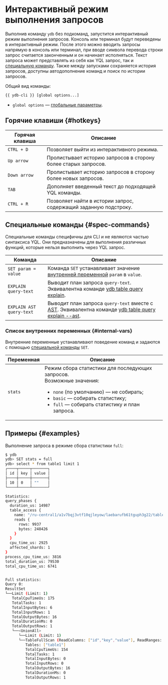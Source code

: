 # Интерактивный режим выполнения запросов

Выполнив команду `ydb` без подкоманд, запустится интерактивный режим выполнения запросов. Консоль или терминал будут переведены в интерактивный режим. После этого можно вводить запросы напрямую в консоль или терминал, при вводе символа перевода строки запрос считается законченным и он начинает исполняться. Текст запроса может представлять из себя как YQL запрос, так и [специальную команду](#spec-commands). Также между запусками сохраняется история запросов, доступны автодополнение команд и поиск по истории запросов.

Общий вид команды:

```bash
{{ ydb-cli }} [global options...]
```

* `global options` — [глобальные параметры](commands/global-options.md).

## Горячие клавиши {#hotkeys}

| Горячая клавиша | Описание |
| ---|--- |
| `CTRL + D` | Позволяет выйти из интерактивного режима. |
| `Up arrow` | Пролистывает историю запросов в сторону более старых запросов. |
| `Down arrow` | Пролистывает историю запросов в сторону более новых запросов. |
| `TAB` | Дополняет введенный текст до подходящей YQL команды. |
| `CTRL + R` | Позволяет найти в истории запрос, содержащий заданную подстроку. |

## Специальные команды {#spec-commands}

Специальные команды специфичны для CLI и не являются частью синтаксиса YQL. Они предназначены для выполнения различных функций, которые нельзя выполнить через YQL запрос.

| Команда | Описание |
| ---|--- |
| `SET param = value` | Команда `SET` устанавливает значение [внутренней переменной](#internal-vars) `param` в `value`. |
| `EXPLAIN query-text` | Выводит план запроса `query-text`. Эквивалентна команде [ydb table query explain](commands/explain-plan.md#explain-plan). |
| `EXPLAIN AST query-text` | Выводит план запроса `query-text` вместе с [AST](commands/explain-plan.md). Эквивалентна команде [ydb table query explain --ast](commands/explain-plan.md#ast). |

### Список внутренних переменных {#internal-vars}

Внутренние переменные устанавливают поведение команд и задаются с помощью [специальной команды](#spec-commands) `SET`.

| Переменная | Описание |
| ---|--- |
| `stats` | Режим сбора статистики для последующих запросов.<br/>Возможные значения:<ul><li>`none` (по умолчанию) — не собирать;</li><li>`basic` — собирать статистику;</li><li>`full` — собирать статистику и план запроса.</li></ul> |

## Примеры {#examples}

Выполнение запроса в режиме сбора статистики `full`:

```bash
$ ydb
ydb> SET stats = full
ydb> select * from table1 limit 1
┌────┬─────┬───────┐
│ id │ key │ value │
├────┼─────┼───────┤
│ 10 │ 0   │ ""    │
└────┴─────┴───────┘

Statistics:
query_phases {
  duration_us: 14987
  table_access {
    name: "/ru-central1/a1v7bqj3vtf10qjleyow/laebarufb61tguph3g22/table1"
    reads {
      rows: 9937
      bytes: 248426
    }
  }
  cpu_time_us: 2925
  affected_shards: 1
}
process_cpu_time_us: 3816
total_duration_us: 79530
total_cpu_time_us: 6741


Full statistics:
Query 0:
ResultSet
└──Limit (Limit: 1)
   TotalCpuTimeUs: 175
   TotalTasks: 1
   TotalInputBytes: 6
   TotalInputRows: 1
   TotalOutputBytes: 16
   TotalDurationMs: 0
   TotalOutputRows: 1
   └──<UnionAll>
      └──Limit (Limit: 1)
      └──TableFullScan (ReadColumns: ["id","key","value"], ReadRanges: ["key (-∞, +∞)"], Table: impex_table)
         Tables: ["table1"]
         TotalCpuTimeUs: 154
         TotalTasks: 1
         TotalInputBytes: 0
         TotalInputRows: 0
         TotalOutputBytes: 16
         TotalDurationMs: 0
         TotalOutputRows: 1
```
